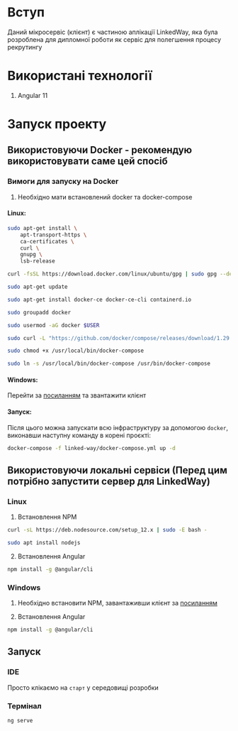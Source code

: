 # Вступ

Даний мікросервіс (клієнт) є частиною аплікації LinkedWay, яка була розроблена для дипломної роботи як сервіс для
полегшення процесу рекрутингу

# Використані технології

1. Angular 11

# Запуск проекту

## Використовуючи Docker - рекомендую використовувати саме цей спосіб

### Вимоги для запуску на Docker

1. Необхідно мати встановлений docker та docker-compose

#### Linux:

```bash
sudo apt-get install \
    apt-transport-https \
    ca-certificates \
    curl \
    gnupg \
    lsb-release
```  

```bash
curl -fsSL https://download.docker.com/linux/ubuntu/gpg | sudo gpg --dearmor -o /usr/share/keyrings/docker-archive-keyring.gpg
```   

```bash
sudo apt-get update
```

```bash
sudo apt-get install docker-ce docker-ce-cli containerd.io
```  

```bash
sudo groupadd docker
```

```bash
sudo usermod -aG docker $USER
```  

```bash
sudo curl -L "https://github.com/docker/compose/releases/download/1.29.2/docker-compose-$(uname -s)-$(uname -m)" -o /usr/local/bin/docker-compose
```  

```bash
sudo chmod +x /usr/local/bin/docker-compose
```  

```bash
sudo ln -s /usr/local/bin/docker-compose /usr/bin/docker-compose
```  

#### Windows:

Перейти за [посиланням](https://docs.docker.com/docker-for-windows/install/) та звантажити клієнт

#### Запуск:

Після цього можна запускати всю інфраструктуру за допомогою `docker`, виконавши наступну команду в корені проєкті:

```bash
docker-compose -f linked-way/docker-compose.yml up -d
```

## Використовуючи локальні сервіси (Перед цим потрібно запустити сервер для LinkedWay)

### Linux

1. Встановлення NPM

```bash
curl -sL https://deb.nodesource.com/setup_12.x | sudo -E bash -
```

```bash
sudo apt install nodejs
```

2. Встановлення Angular

```bash
npm install -g @angular/cli
```

### Windows

1. Необхідно встановити NPM, завантаживши клієнт за [посиланням](https://nodejs.org/en/download/)

2. Встановлення Angular

```bash
npm install -g @angular/cli
```

## Запуск

### IDE

Просто клікаємо на `старт` у середовищі розробки

### Термінал

```bash
ng serve
```
